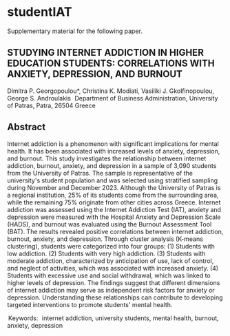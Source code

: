 # studentIAT
Supplementary material for the following paper.

## STUDYING INTERNET ADDICTION IN HIGHER EDUCATION STUDENTS: CORRELATIONS WITH ANXIETY, DEPRESSION, AND BURNOUT  

Dimitra P. Georgopoulou*, Christina K. Modiati, Vasiliki J. Gkolfinopoulou, George S. Androulakis   
Department of Business Administration, University of Patras, Patra, 26504 Greece   

## Abstract  

Internet addiction is a phenomenon with significant implications for mental health. It has been associated with increased levels of anxiety, depression, and burnout. This study investigates the relationship between internet addiction, burnout, anxiety, and depression in a sample of 3,090 students from the University of Patras. The sample is representative of the university's student population and was selected using stratified sampling during November and December 2023. Although the University of Patras is a regional institution, 25% of its students come from the surrounding area, while the remaining 75% originate from other cities across Greece. Internet addiction was assessed using the Internet Addiction Test (IAT), anxiety and depression were measured with the Hospital Anxiety and Depression Scale (HADS), and burnout was evaluated using the Burnout Assessment Tool (BAT). The results revealed positive correlations between internet addiction, burnout, anxiety, and depression. Through cluster analysis (K-means clustering), students were categorized into four groups: (1) Students with low addiction. (2) Students with very high addiction. (3) Students with moderate addiction, characterized by anticipation of use, lack of control, and neglect of activities, which was associated with increased anxiety. (4) Students with excessive use and social withdrawal, which was linked to higher levels of depression. The findings suggest that different dimensions of internet addiction may serve as independent risk factors for anxiety or depression. Understanding these relationships can contribute to developing targeted interventions to promote students' mental health.  

 Keywords:   internet addiction, university students, mental health, burnout, anxiety, depression   

